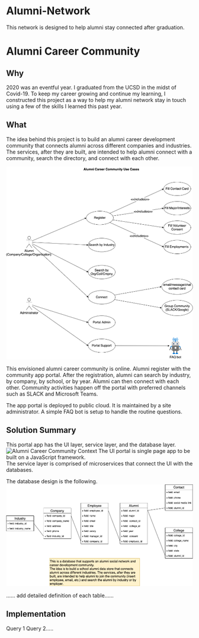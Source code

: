 # Alumni-Network
This network is designed to help alumni stay connected after graduation. 

# Alumni Career Community

## Why

2020 was an eventful year. I graduated from the UCSD in the midst of Covid-19. To keep my career growing and continue my learning, I constructed this project as a way to help my alumni network stay in touch using a few of the skills I learned this past year. 


## What

The idea behind this project is to build an alumni career development community that connects alumni across different companies and industries. The services, after they are built, are intended to help alumni connect with a community, search the directory, and connect with each other.

<!--Alumni Career Community (./Alumni%20Project-Context%20diagrams.png) -->

![Alumni Career Community Use Cases](Alumni%20Project-Use%20Cases.png)

This envisioned alumni career community is online.  Alumni register with the community app portal. After the registration, alumni can search by industry, by company, by school, or by year. Alumni can then connect with each other. Community activities happen off the portal with preferred channels such as SLACK and Microsoft Teams.  

The app portal is deployed to public cloud. It is maintained by a site administrator. A simple FAQ bot is setup to handle the routine questions.  

## Solution Summary
This portal app has the UI layer, service layer, and the database layer.  
![Alumni Career Community Context](Alumni%20Project-Context%20diagrams)
The UI portal is single page app to be built on a JavaScript framework.  
The service layer is comprised of microservices that connect the UI with the databases. 

The database design is the following. 
![Alumni Career Community Database](Alumni%20Project-data%20modeling.png)

......  add detailed definition of each table......

## Implementation
Query 1
Query 2.....
